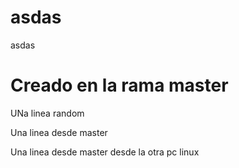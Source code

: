 # asdas
asdas
# Creado en la rama master
UNa linea random

Una linea desde master

Una linea desde master desde la otra pc linux